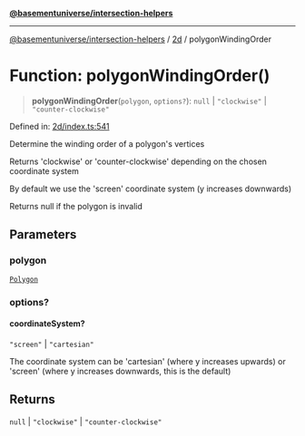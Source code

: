 [**@basementuniverse/intersection-helpers**](../../README.md)

***

[@basementuniverse/intersection-helpers](../../README.md) / [2d](../README.md) / polygonWindingOrder

# Function: polygonWindingOrder()

> **polygonWindingOrder**(`polygon`, `options?`): `null` \| `"clockwise"` \| `"counter-clockwise"`

Defined in: [2d/index.ts:541](https://github.com/basementuniverse/intersection-helpers/blob/f22d1cffe16ecb68b4b29b8331edc08e3635d16c/src/2d/index.ts#L541)

Determine the winding order of a polygon's vertices

Returns 'clockwise' or 'counter-clockwise' depending on the chosen
coordinate system

By default we use the 'screen' coordinate system (y increases downwards)

Returns null if the polygon is invalid

## Parameters

### polygon

[`Polygon`](../types/type-aliases/Polygon.md)

### options?

#### coordinateSystem?

`"screen"` \| `"cartesian"`

The coordinate system can be 'cartesian' (where y increases upwards) or
'screen' (where y increases downwards, this is the default)

## Returns

`null` \| `"clockwise"` \| `"counter-clockwise"`
